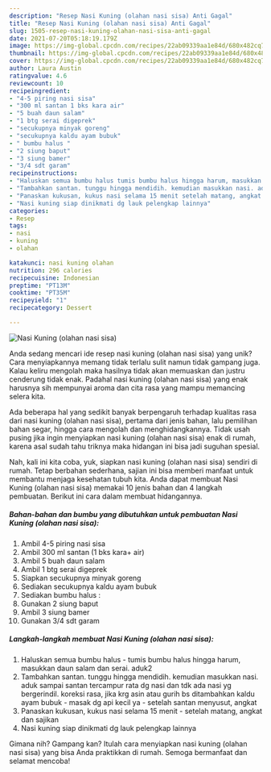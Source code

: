 ```yaml
---
description: "Resep Nasi Kuning (olahan nasi sisa) Anti Gagal"
title: "Resep Nasi Kuning (olahan nasi sisa) Anti Gagal"
slug: 1505-resep-nasi-kuning-olahan-nasi-sisa-anti-gagal
date: 2021-07-20T05:18:19.179Z
image: https://img-global.cpcdn.com/recipes/22ab09339aa1e84d/680x482cq70/nasi-kuning-olahan-nasi-sisa-foto-resep-utama.jpg
thumbnail: https://img-global.cpcdn.com/recipes/22ab09339aa1e84d/680x482cq70/nasi-kuning-olahan-nasi-sisa-foto-resep-utama.jpg
cover: https://img-global.cpcdn.com/recipes/22ab09339aa1e84d/680x482cq70/nasi-kuning-olahan-nasi-sisa-foto-resep-utama.jpg
author: Laura Austin
ratingvalue: 4.6
reviewcount: 10
recipeingredient:
- "4-5 piring nasi sisa"
- "300 ml santan 1 bks kara air"
- "5 buah daun salam"
- "1 btg serai digeprek"
- "secukupnya minyak goreng"
- "secukupnya kaldu ayam bubuk"
- " bumbu halus "
- "2 siung baput"
- "3 siung bamer"
- "3/4 sdt garam"
recipeinstructions:
- "Haluskan semua bumbu halus tumis bumbu halus hingga harum, masukkan daun salam dan serai. aduk2"
- "Tambahkan santan. tunggu hingga mendidih. kemudian masukkan nasi. aduk sampai santan tercampur rata dg nasi dan tdk ada nasi yg bergerindil. koreksi rasa, jika krg asin atau gurih bs ditambahkan kaldu ayam bubuk masak dg api kecil ya setelah santan menyusut, angkat"
- "Panaskan kukusan, kukus nasi selama 15 menit setelah matang, angkat dan sajikan"
- "Nasi kuning siap dinikmati dg lauk pelengkap lainnya"
categories:
- Resep
tags:
- nasi
- kuning
- olahan

katakunci: nasi kuning olahan 
nutrition: 296 calories
recipecuisine: Indonesian
preptime: "PT13M"
cooktime: "PT35M"
recipeyield: "1"
recipecategory: Dessert

---
```



![Nasi Kuning (olahan nasi sisa)](https://img-global.cpcdn.com/recipes/22ab09339aa1e84d/680x482cq70/nasi-kuning-olahan-nasi-sisa-foto-resep-utama.jpg)

Anda sedang mencari ide resep nasi kuning (olahan nasi sisa) yang unik? Cara menyiapkannya memang tidak terlalu sulit namun tidak gampang juga. Kalau keliru mengolah maka hasilnya tidak akan memuaskan dan justru cenderung tidak enak. Padahal nasi kuning (olahan nasi sisa) yang enak harusnya sih mempunyai aroma dan cita rasa yang mampu memancing selera kita.

Ada beberapa hal yang sedikit banyak berpengaruh terhadap kualitas rasa dari nasi kuning (olahan nasi sisa), pertama dari jenis bahan, lalu pemilihan bahan segar, hingga cara mengolah dan menghidangkannya. Tidak usah pusing jika ingin menyiapkan nasi kuning (olahan nasi sisa) enak di rumah, karena asal sudah tahu triknya maka hidangan ini bisa jadi suguhan spesial.




Nah, kali ini kita coba, yuk, siapkan nasi kuning (olahan nasi sisa) sendiri di rumah. Tetap berbahan sederhana, sajian ini bisa memberi manfaat untuk membantu menjaga kesehatan tubuh kita. Anda dapat membuat Nasi Kuning (olahan nasi sisa) memakai 10 jenis bahan dan 4 langkah pembuatan. Berikut ini cara dalam membuat hidangannya.

<!--inarticleads1-->

##### Bahan-bahan dan bumbu yang dibutuhkan untuk pembuatan Nasi Kuning (olahan nasi sisa):

1. Ambil 4-5 piring nasi sisa
1. Ambil 300 ml santan (1 bks kara+ air)
1. Ambil 5 buah daun salam
1. Ambil 1 btg serai digeprek
1. Siapkan secukupnya minyak goreng
1. Sediakan secukupnya kaldu ayam bubuk
1. Sediakan  bumbu halus :
1. Gunakan 2 siung baput
1. Ambil 3 siung bamer
1. Gunakan 3/4 sdt garam




<!--inarticleads2-->

##### Langkah-langkah membuat Nasi Kuning (olahan nasi sisa):

1. Haluskan semua bumbu halus - tumis bumbu halus hingga harum, masukkan daun salam dan serai. aduk2
1. Tambahkan santan. tunggu hingga mendidih. kemudian masukkan nasi. aduk sampai santan tercampur rata dg nasi dan tdk ada nasi yg bergerindil. koreksi rasa, jika krg asin atau gurih bs ditambahkan kaldu ayam bubuk - masak dg api kecil ya - setelah santan menyusut, angkat
1. Panaskan kukusan, kukus nasi selama 15 menit - setelah matang, angkat dan sajikan
1. Nasi kuning siap dinikmati dg lauk pelengkap lainnya




Gimana nih? Gampang kan? Itulah cara menyiapkan nasi kuning (olahan nasi sisa) yang bisa Anda praktikkan di rumah. Semoga bermanfaat dan selamat mencoba!
